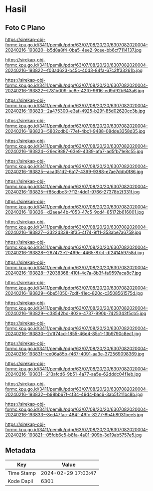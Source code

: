 # Hasil

## Foto C Plano

https://sirekap-obj-formc.kpu.go.id/3411/pemilu/pdpr/63/07/08/20/20/6307082020004-20240216-193820--b5d8a8f4-0ba5-4ee2-9cee-bb6cf7114137.jpg

https://sirekap-obj-formc.kpu.go.id/3411/pemilu/pdpr/63/07/08/20/20/6307082020004-20240216-193822--f03ad623-b45c-40d3-84fa-67c3ff33261b.jpg

https://sirekap-obj-formc.kpu.go.id/3411/pemilu/pdpr/63/07/08/20/20/6307082020004-20240216-193822--f781b009-bc8e-42f0-9616-ed9d92b643a6.jpg

https://sirekap-obj-formc.kpu.go.id/3411/pemilu/pdpr/63/07/08/20/20/6307082020004-20240216-193823--2a475300-e3af-4925-b29f-85d02620cc3b.jpg

https://sirekap-obj-formc.kpu.go.id/3411/pemilu/pdpr/63/07/08/20/20/6307082020004-20240216-193823--5802cdb0-77ef-4bc1-9488-08dde3358d35.jpg

https://sirekap-obj-formc.kpu.go.id/3411/pemilu/pdpr/63/07/08/20/20/6307082020004-20240216-193824--26ec9887-63e9-4389-afa7-ad5fb71e8c55.jpg

https://sirekap-obj-formc.kpu.go.id/3411/pemilu/pdpr/63/07/08/20/20/6307082020004-20240216-193825--aca351d2-6a17-4399-9388-e7ae7ddb0f86.jpg

https://sirekap-obj-formc.kpu.go.id/3411/pemilu/pdpr/63/07/08/20/20/6307082020004-20240216-193825--f85cdbc3-7f12-4dd1-9766-27378b2f331f.jpg

https://sirekap-obj-formc.kpu.go.id/3411/pemilu/pdpr/63/07/08/20/20/6307082020004-20240216-193826--d2aea44b-f053-47c5-9cd4-85172b616001.jpg

https://sirekap-obj-formc.kpu.go.id/3411/pemilu/pdpr/63/07/08/20/20/6307082020004-20240216-193827--3322d338-8f35-4f74-9ff1-353abe7a6759.jpg

https://sirekap-obj-formc.kpu.go.id/3411/pemilu/pdpr/63/07/08/20/20/6307082020004-20240216-193828--267472e2-469e-4465-87cf-df241459758d.jpg

https://sirekap-obj-formc.kpu.go.id/3411/pemilu/pdpr/63/07/08/20/20/6307082020004-20240216-193828--72038368-410f-4c7a-8b3f-fa9597aca8c7.jpg

https://sirekap-obj-formc.kpu.go.id/3411/pemilu/pdpr/63/07/08/20/20/6307082020004-20240216-193829--6be51050-7cdf-41ec-820c-c3508561575d.jpg

https://sirekap-obj-formc.kpu.go.id/3411/pemilu/pdpr/63/07/08/20/20/6307082020004-20240216-193829--c38542bd-802e-4737-990b-7425343f5cb5.jpg

https://sirekap-obj-formc.kpu.go.id/3411/pemilu/pdpr/63/07/08/20/20/6307082020004-20240216-193830--2c1f74cd-1855-46e4-85c1-13b9790c8ec1.jpg

https://sirekap-obj-formc.kpu.go.id/3411/pemilu/pdpr/63/07/08/20/20/6307082020004-20240216-193831--ce06a85b-f467-4091-aa3e-372569098369.jpg

https://sirekap-obj-formc.kpu.go.id/3411/pemilu/pdpr/63/07/08/20/20/6307082020004-20240216-193831--213afcd6-9b51-4a77-aa5e-62dddc04f1eb.jpg

https://sirekap-obj-formc.kpu.go.id/3411/pemilu/pdpr/63/07/08/20/20/6307082020004-20240216-193832--b98bb67f-cf34-49d4-bac6-3ab5f211bc8b.jpg

https://sirekap-obj-formc.kpu.go.id/3411/pemilu/pdpr/63/07/08/20/20/6307082020004-20240216-193833--8ed47fac-484f-49fc-8277-8b4b8031bee5.jpg

https://sirekap-obj-formc.kpu.go.id/3411/pemilu/pdpr/63/07/08/20/20/6307082020004-20240216-193821--05fdb6c5-b8fa-4a01-909b-3d19ab5757e5.jpg


## Metadata

| Key        | Value               |
| ---------- | ------------------- |
| Time Stamp | 2024-02-29 17:03:47 |
| Kode Dapil | 6301                |



